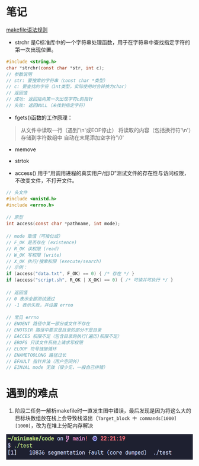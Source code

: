 # 笔记

[makefile语法规则](https://www.bilibili.com/video/BV1tyWWeeEpp/?spm_id_from=333.337.search-card.all.click&vd_source=34d0f8835a0912d9914f5e0c76e83fd1)

- strchr 是C标准库中的一个字符串处理函数，用于在字符串中查找指定字符的第一次出现位置。

~~~c
#include <string.h>
char *strchr(const char *str, int c);
// 参数说明
// str: 要搜索的字符串（const char *类型）
// c: 要查找的字符（int类型，实际使用时会转换为char）
// 返回值
// 成功: 返回指向第一次出现字符c的指针
// 失败: 返回NULL（未找到指定字符）
~~~

- fgets()函数的工作原理：

>从文件中读取一行（遇到'\n'或EOF停止）
将读取的内容（包括换行符'\n'）存储到字符数组中
自动在末尾添加空字符'\0'

- memove

- strtok

- access() 用于“用调用进程的真实用户/组ID”测试文件的存在性与访问权限，不改变文件，不打开文件。

~~~C
// 头文件
#include <unistd.h>
#include <errno.h>

// 原型
int access(const char *pathname, int mode);

// mode 取值（可按位或）
// F_OK 是否存在 (existence)
// R_OK 读权限 (read)
// W_OK 写权限 (write)
// X_OK 执行/搜索权限 (execute/search)
// 示例：
if (access("data.txt", F_OK) == 0) { /* 存在 */ }
if (access("script.sh", R_OK | X_OK) == 0) { /* 可读并可执行 */ }

// 返回值
// 0 表示全部测试通过
// -1 表示失败，并设置 errno

// 常见 errno
// ENOENT 路径中某一部分或文件不存在
// ENOTDIR 路径中要求是目录的部分不是目录
// EACCES 权限不足（包含目录的执行(遍历)权限不足）
// EROFS 只读文件系统上请求写权限
// ELOOP 符号链接循环
// ENAMETOOLONG 路径过长
// EFAULT 指针非法（用户空间外）
// EINVAL mode 无效（很少见，一般自己拼错）
~~~

# 遇到的难点

1. 阶段二任务一解析makefile时一直发生图中错误，最后发现是因为将这么大的目标块数组放在栈上会导致栈溢出（`Target_block 中 commands[1000][1000]`，改为在堆上分配内存解决

![报错](./image/1.png)